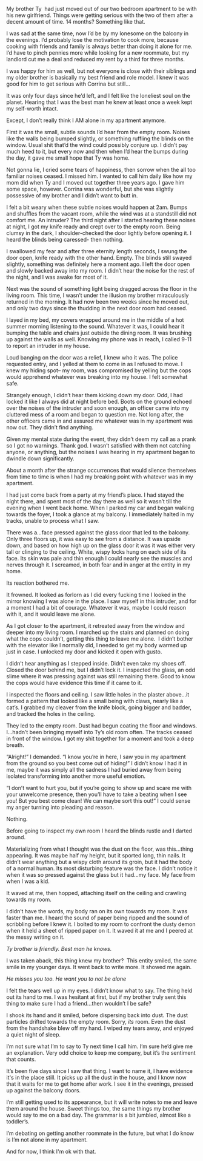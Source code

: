 My brother Ty  had just moved out of our two bedroom apartment to be with his new girlfriend. Things were getting serious with the two of them after a decent amount of time. 14 months? Something like that. 

I was sad at the same time, now I’d be by my lonesome on the balcony in the evenings. I’d probably lose the motivation to cook more, because cooking with friends and family is always better than doing it alone for me. I’d have to pinch pennies more while looking for a new roommate, but my landlord cut me a deal and reduced my rent by a third for three months.

I was happy for him as well, but not everyone is close with their siblings and my older brother is basically my best friend and role model. I knew it was good for him to get serious with Corrina but still… 

It was only four days since he’d left, and I felt like the loneliest soul on the planet. Hearing that I was the best man he knew at least once a week kept my self-worth intact. 

Except, I don’t really think I AM alone in my apartment anymore. 

First it was the small, subtle sounds I’d hear from the empty room. Noises like the walls being bumped slightly, or something ruffling the blinds on the window. Usual shit that’d the wind could possibly conjure up. I didn’t pay much heed to it, but every now and then when I’d hear the bumps during the day, it gave me small hope that Ty was home.

Not gonna lie, I cried some tears of happiness, then sorrow when the all too familiar noises ceased. I missed him. I wanted to call him daily like how my mom did when Ty and I moved out together three years ago. I gave him some space, however. Corrina was wonderful, but she was slightly possessive of my brother and I didn’t want to butt in.

I felt a bit weary when these subtle noises would happen at 2am. Bumps and shuffles from the vacant room, while the wind was at a standstill did not comfort me. An intruder? The third night after I started hearing these noises at night, I got my knife ready and crept over to the empty room. Being clumsy in the dark, I shoulder-checked the door lightly before opening it. I heard the blinds being caressed- then nothing. 

I swallowed my fear and after three eternity length seconds, I swung the door open, knife ready with the other hand. Empty. The blinds still swayed slightly, something was definitely here a moment ago. I left the door open and slowly backed away into my room. I didn’t hear the noise for the rest of the night, and I was awake for most of it. 

Next was the sound of something light being dragged across the floor in the living room. This time, I wasn’t under the illusion my brother miraculously returned in the morning. It had now been two weeks since he moved out, and only two days since the thudding in the next door room had ceased.  

I layed in my bed, my covers wrapped around me in the middle of a hot summer morning listening to the sound. Whatever it was, I could hear it bumping the table and chairs just outside the dining room. It was brushing up against the walls as well. Knowing my phone was in reach, I called 9-11 to report an intruder in my house.

Loud banging on the door was a relief, I knew who it was. The police requested entry, and I yelled at them to come in as I refused to move. I knew my hiding spot– my room, was compromised by yelling but the cops would apprehend whatever was breaking into my house. I felt somewhat safe. 

Strangely enough, I didn’t hear them kicking down my door. Odd, I had locked it like I always did at night before bed. Boots on the ground echoed over the noises of the intruder and soon enough, an officer came into my cluttered mess of a room and began to question me. Not long after, the other officers came in and assured me whatever was in my apartment was now out. They didn’t find anything.

Given my mental state during the event, they didn’t deem my call as a prank so I got no warnings. Thank god. I wasn’t satisfied with them not catching anyone, or anything, but the noises I was hearing in my apartment began to dwindle down significantly. 

About a month after the strange occurrences that would silence themselves from time to time is when I had my breaking point with whatever was in my apartment. 

I had just come back from a party at my friend’s place. I had stayed the night there, and spent most of the day there as well so it wasn’t till the evening when I went back home. When I parked my car and began walking towards the foyer, I took a glance at my balcony. I immediately halted in my tracks, unable to process what I saw. 

There was a…face pressed against the glass door that led to the balcony. Only three floors up, it was easy to see from a distance. It was upside down, and based on how high up on the glass door it was it was either very tall or clinging to the ceiling. White, wispy locks hung on each side of its face. Its skin was pale and thin enough I could nearly see the muscles and nerves through it. I screamed, in both fear and in anger at the entity in my home.

Its reaction bothered me.

It frowned. It looked as forlorn as I did every fucking time I looked in the mirror knowing I was alone in the place. I saw myself in this intruder, and for a moment I had a bit of courage. Whatever it was, maybe I could reason with it, and it would leave me alone. 

As I got closer to the apartment, it retreated away from the window and deeper into my living room. I marched up the stairs and planned on doing what the cops couldn’t, getting this thing to leave me alone.  I didn’t bother with the elevator like I normally did, I needed to get my body warmed up just in case. I unlocked my door and kicked it open with gusto. 

I didn’t hear anything as I stepped inside. Didn’t even take my shoes off. Closed the door behind me, but I didn’t lock it. I inspected the glass, an odd slime where it was pressing against was still remaining there. Good to know the cops would have evidence this time if it came to it. 

I inspected the floors and ceiling. I saw little holes in the plaster above…it formed a pattern that looked like a small being with claws, nearly like a cat’s. I grabbed my cleaver from the knife block, going bigger and badder, and tracked the holes in the ceiling. 

They led to the empty room. Dust had begun coating the floor and windows. I…hadn’t been bringing myself into Ty’s old room often. The tracks ceased in front of the window. I got my shit together for a moment and took a deep breath.

“Alright!” I demanded. “I know you’re in here, I saw you in my apartment from the ground so you best come out of hiding!” I didn’t know I had it in me, maybe it was simply all the sadness I had buried away from being isolated transforming into another more useful emotion. 

“I don’t want to hurt you, but if you’re going to show up and scare me with your unwelcome presence, then you’ll have to take a beating when I see you! But you best come clean! We can maybe sort this out!” I could sense my anger turning into pleading and reason. 

Nothing.

Before going to inspect my own room I heard the blinds rustle and I darted around. 

Materializing from what I thought was the dust on the floor, was this…thing appearing. It was maybe half my height, but it sported long, thin nails. It didn’t wear anything but a wispy cloth around its groin, but it had the body of a normal human. Its most disturbing feature was the face. I didn’t notice it when it was so pressed against the glass but it had…my face. My face from when I was a kid. 

It waved at me, then hopped, attaching itself on the ceiling and crawling towards my room. 

I didn’t have the words, my body ran on its own towards my room. It was faster than me. I heard the sound of paper being ripped and the sound of scribbling before I knew it. I bolted to my room to confront the dusty demon when it held a sheet of ripped paper on it. It waved it at me and I peered at the messy writing on it.

*Ty brother is friendly. Best man he knows.* 

I was taken aback, this thing knew my brother?  This entity smiled, the same smile in my younger days. It went back to write more. It showed me again. 

*He misses you too. He want you to not be alone*

I felt the tears well up in my eyes. I didn’t know what to say. The thing held out its hand to me. I was hesitant at first, but if my brother truly sent this thing to make sure I had a friend…then wouldn’t I be safe? 

I shook its hand and it smiled, before dispersing back into dust. The dust particles drifted towards the empty room. Sorry, *its* room. Even the dust from the handshake blew off my hand. I wiped my tears away, and enjoyed a quiet night of sleep. 

I’m not sure what I’m to say to Ty next time I call him. I’m sure he’d give me an explanation. Very odd choice to keep me company, but it’s the sentiment that counts. 

It’s been five days since I saw that thing. I want to name it, I have evidence it's in the place still. It picks up all the dust in the house, and I know now that it waits for me to get home after work. I see it in the evenings, pressed up against the balcony doors. 

I’m still getting used to its appearance, but it will write notes to me and leave them around the house. Sweet things too, the same things my brother would say to me on a bad day. The grammar is a bit jumbled, almost like a toddler’s. 

I’m debating on getting another roommate in the future, but what I do know is I’m not alone in my apartment.

And for now, I think I'm ok with that. 